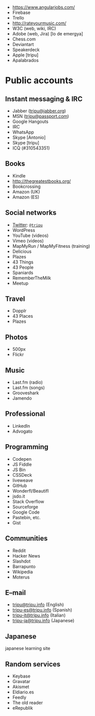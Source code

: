 
* https://www.angularjobs.com/
* Firebase
* Trello
* http://rateyourmusic.com/
* W3C (web, wiki, IRC)
* Adobe (web, Jira)
[lo de emergya]
* Chess.com
* Deviantart
* Speakerdeck
* Apple [tripu]
* Apalabrados

Public accounts
===============

Instant messaging & IRC
-----------------------

* Jabber (tripu@jabber.org)
* MSN (tripu@passport.com)
* Google Hangouts
* IRC
* WhatsApp
* Skype [Antonio]
* Skype [tripu]
* ICQ (#310543351)

Books
-----

* Kindle
* http://thegreatestbooks.org/
* Bookcrossing
* Amazon (UK)
* Amazon (ES)

Social networks
---------------

* [Twitter](https://twitter.com/): [`@tripu`](https://twitter.com/tripu)
* WordPress
* YouTube (videos)
* Vimeo (videos)
* MapMyRun / MapMyFitness (training)
* Delicious
* Plazes
* 43 Things
* 43 People
* Spaniards
* RememberTheMilk
* Meetup

Travel
------

* Dopplr
* 43 Places
* Plazes

Photos
------

* 500px
* Flickr

Music
-----

* Last.fm (radio)
* Last.fm (songs)
* Grooveshark
* Jamendo

Professional
------------

* LinkedIn
* Advogato

Programming
-----------

* Codepen
* JS Fiddle
* JS Bin
* CSSDeck
* liveweave
* GitHub
* Wonderfl/Beautifl
* jsdo.it
* Stack Overflow
* Sourceforge
* Google Code
* Pastebin, etc.
* Gist

Communities
-----------

* Reddit
* Hacker News
* Slashdot
* Barrapunto
* Wikipedia
* Moterus

E–mail
------

* tripu@tripu.info (English)
* tripu-es@tripu.info (Spanish)
* tripu-it@tripu.info (Italian)
* tripu-ja@tripu.info (Japanese)

Japanese
--------

japanese learning site

Random services
---------------

* Keybase
* Gravatar
* Akismet
* Eldiario.es
* Feedly
* The old reader
* eRepublik

